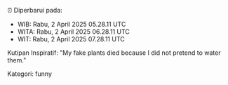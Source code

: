 ⏰ Diperbarui pada:
- WIB: Rabu, 2 April 2025 05.28.11 UTC
- WITA: Rabu, 2 April 2025 06.28.11 UTC
- WIT: Rabu, 2 April 2025 07.28.11 UTC

Kutipan Inspiratif:
"My fake plants died because I did not pretend to water them."


Kategori: funny

